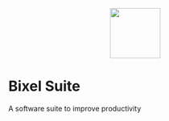 <p align="center">
  <img height="100" src="https://github.com/StrykeDev/package-bixel-suite/blob/main/web-php-bixel/assats/brand/Logo_Bixel_G_x256.png">
</p>

# Bixel Suite

A software suite to improve productivity
